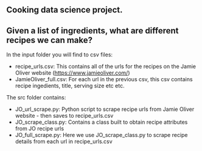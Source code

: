 ## Cooking data science project. 
## Given a list of ingredients, what are different recipes we can make?

In the input folder you will find to csv files:
* recipe_urls.csv: This contains all of the urls for the recipes on the Jamie Oliver website (https://www.jamieoliver.com/)
* JamieOliver_full.csv: For each url in the previous csv, this csv contains recipe ingedients, title, serving size etc etc.

The src folder contains:
* JO_url_scrape.py: Python script to scrape recipe urls from Jamie Oliver website - then saves to recipe_urls.csv
* JO_scrape_class.py: Contains a class built to obtain recipe attributes from JO recipe urls
* JO_full_scrape.py: Here we use JO_scrape_class.py to scrape recipe details from each url in recipe_urls.csv
